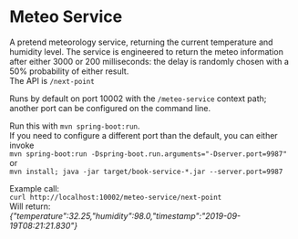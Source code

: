 # Meteo Service

A pretend meteorology service, returning the current temperature
and humidity level. The service is engineered to return the meteo
information after either 3000 or 200 milliseconds: the delay
is randomly chosen with a 50% probability of either result.  
The API is `/next-point`

Runs by default on port 10002 with the `/meteo-service` context path;
another port can be configured on the command line.

Run this with `mvn spring-boot:run`.  
If you need to configure a different port than the default, you 
can either invoke  
`mvn spring-boot:run -Dspring-boot.run.arguments="-Dserver.port=9987"`  
or   
`mvn install; java -jar target/book-service-*.jar --server.port=9987`

Example call:  
`curl http://localhost:10002/meteo-service/next-point`  
Will return:  
_{"temperature":32.25,"humidity":98.0,"timestamp":"2019-09-19T08:21:21.830"}_
